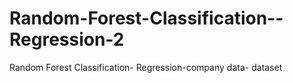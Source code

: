 # Random-Forest-Classification--Regression-2
Random Forest Classification- Regression-company data- dataset
